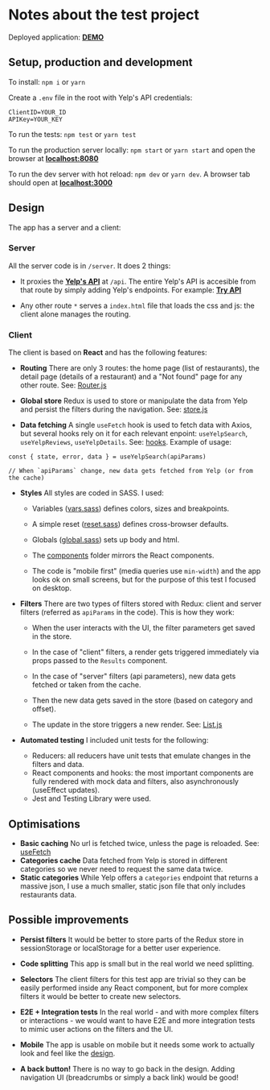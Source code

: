 # Notes about the test project

Deployed application: **[DEMO](https://frontend-test-2020-08-03.herokuapp.com/)**

## Setup, production and development

To install: `npm i` or `yarn`

Create a `.env` file in the root with Yelp's API credentials:

```
ClientID=YOUR_ID
APIKey=YOUR_KEY
```

To run the tests: `npm test` or `yarn test`

To run the production server locally: `npm start` or `yarn start` and open the browser at **[localhost:8080](http://localhost:8080)**

To run the dev server with hot reload: `npm dev` or `yarn dev`. A browser tab should open at **[localhost:3000](http://localhost:3000)**

## Design

The app has a server and a client:

### Server

All the server code is in `/server`. It does 2 things:

- It proxies the **[Yelp's API](https://www.yelp.com/developers/documentation/v3)** at `/api`. The entire Yelp's API is accesible from that route by simply adding Yelp's endpoints. For example: **[Try API](https://frontend-test-2020-08-03.herokuapp.com/api/businesses/QXV3L_QFGj8r6nWX2kS2hA)**

- Any other route `*` serves a `index.html` file that loads the css and js: the client alone manages the routing.

### Client

The client is based on **React** and has the following features:

- **Routing** There are only 3 routes: the home page (list of restaurants), the detail page (details of a restaurant) and a "Not found" page for any other route. See: [Router.js](/src/components/Router.js)

- **Global store** Redux is used to store or manipulate the data from Yelp and persist the filters during the navigation. See: [store.js](/src/redux/store.js)

- **Data fetching** A single `useFetch` hook is used to fetch data with Axios, but several hooks rely on it for each relevant enpoint: `useYelpSearch`, `useYelpReviews`, `useYelpDetails`. See: [hooks](/src/hooks). Example of usage:

```
const { state, error, data } = useYelpSearch(apiParams)

// When `apiParams` change, new data gets fetched from Yelp (or from the cache)
```

- **Styles** All styles are coded in SASS. I used:

  - Variables ([vars.sass](/src/styles/vars.sass)) defines colors, sizes and breakpoints.

  - A simple reset ([reset.sass](/src/styles/reset.sass)) defines cross-browser defaults.

  - Globals ([global.sass](/src/styles/global.sass)) sets up body and html.

  - The [components](/src/styles/components) folder mirrors the React components.

  - The code is "mobile first" (media queries use `min-width`) and the app looks ok on small screens, but for the purpose of this test I focused on desktop.

- **Filters** There are two types of filters stored with Redux: client and server filters (referred as `apiParams` in the code). This is how they work:

  - When the user interacts with the UI, the filter parameters get saved in the store.

  - In the case of "client" filters, a render gets triggered immediately via props passed to the `Results` component.

  - In the case of "server" filters (api parameters), new data gets fetched or taken from the cache.

  - Then the new data gets saved in the store (based on category and offset).

  - The update in the store triggers a new render. See: [List.js](/src/components/List.js)

- **Automated testing** I included unit tests for the following:
  - Reducers: all reducers have unit tests that emulate changes in the filters and data.
  - React components and hooks: the most important components are fully rendered with mock data and filters, also asynchronously (useEffect updates).
  - Jest and Testing Library were used.

## Optimisations

- **Basic caching** No url is fetched twice, unless the page is reloaded. See: [useFetch](/src/hooks/useFetch.js)
- **Categories cache** Data fetched from Yelp is stored in different categories so we never need to request the same data twice.
- **Static categories** While Yelp offers a `categories` endpoint that returns a massive json, I use a much smaller, static json file that only includes restaurants data.

## Possible improvements

- **Persist filters** It would be better to store parts of the Redux store in sessionStorage or localStorage for a better user experience.

- **Code splitting** This app is small but in the real world we need splitting.

- **Selectors** The client filters for this test app are trivial so they can be easily performed inside any React component, but for more complex filters it would be better to create new selectors.

- **E2E + Integration tests** In the real world - and with more complex filters or interactions - we would want to have E2E and more integration tests to mimic user actions on the filters and the UI.

- **Mobile** The app is usable on mobile but it needs some work to actually look and feel like the [design](https://www.figma.com/file/4MqQhKPsnKetTud9tm6kDY/Superformula-FE-test-264388d?node-id=0%3A1).

- **A back button!** There is no way to go back in the design. Adding navigation UI (breadcrumbs or simply a back link) would be good!
